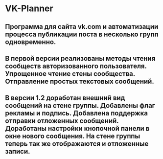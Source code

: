 # VK-Planner
## Программа  для сайта vk.com и автоматизации процесса публикации поста в несколько групп одновременно.

## В первой версии реализованы методы чтения сообществ авторизованного пользователя. Упрощенное чтение стены сообщества. Отправление простых текстовых сообщений.

## В версии 1.2 доработан внешний вид сообщений на стене группы. Добавлены флаг рекламы и подпись. Добавлена поддержка отправки отложенных сообщений. Доработаны настройки кнопочной панели в окне нового сообщения. На стене группы теперь так же отображаются и отложенные записи.
